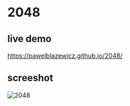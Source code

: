 # 2048 
## live demo
https://pawelblazewicz.github.io/2048/
## screeshot
![2048](https://user-images.githubusercontent.com/52447280/71255953-b7a99200-232f-11ea-8baa-74d41b0a80b0.png)
